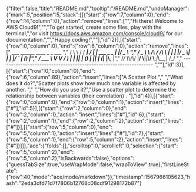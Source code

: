 {"filter":false,"title":"README.md","tooltip":"/README.md","undoManager":{"mark":5,"position":5,"stack":[[{"start":{"row":7,"column":0},"end":{"row":14,"column":0},"action":"remove","lines":["","Hi there! Welcome to AWS Cloud9!","","To get started, create some files, play with the terminal,","or visit https://docs.aws.amazon.com/console/cloud9/ for our documentation.","","Happy coding!",""],"id":2}],[{"start":{"row":0,"column":0},"end":{"row":6,"column":0},"action":"remove","lines":["         ___        ______     ____ _                 _  ___  ","        / \\ \\      / / ___|   / ___| | ___  _   _  __| |/ _ \\ ","       / _ \\ \\ /\\ / /\\___ \\  | |   | |/ _ \\| | | |/ _` | (_) |","      / ___ \\ V  V /  ___) | | |___| | (_) | |_| | (_| |\\__, |","     /_/   \\_\\_/\\_/  |____/   \\____|_|\\___/ \\__,_|\\__,_|  /_/ "," ----------------------------------------------------------------- ",""],"id":3}],[{"start":{"row":0,"column":0},"end":{"row":6,"column":89},"action":"insert","lines":["A Scatter Plot "," ","What does it do?","Scatter plots show how much one variable is affected by another. "," ","How do you use it?","Use a scatter plot to determine the relationship between variables (their correlation) . "],"id":4}],[{"start":{"row":0,"column":0},"end":{"row":0,"column":1},"action":"insert","lines":["#"],"id":5}],[{"start":{"row":2,"column":0},"end":{"row":2,"column":1},"action":"insert","lines":["#"],"id":6},{"start":{"row":2,"column":1},"end":{"row":2,"column":2},"action":"insert","lines":["#"]}],[{"start":{"row":5,"column":0},"end":{"row":5,"column":1},"action":"insert","lines":["#"],"id":7},{"start":{"row":5,"column":1},"end":{"row":5,"column":2},"action":"insert","lines":["#"]}]]},"ace":{"folds":[],"scrolltop":0,"scrollleft":0,"selection":{"start":{"row":5,"column":2},"end":{"row":5,"column":2},"isBackwards":false},"options":{"guessTabSize":true,"useWrapMode":false,"wrapToView":true},"firstLineState":{"row":40,"mode":"ace/mode/markdown"}},"timestamp":1567966105623,"hash":"2eda3dfd71d7f7806b12768c08cdf91298172b87"}